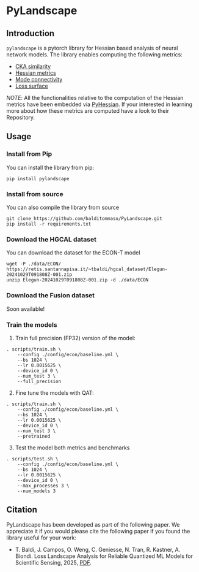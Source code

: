 # PyLandscape

## Introduction

`pylandscape` is a pytorch library for Hessian based analysis of neural network models. The library enables computing the following metrics:

- [CKA similarity](https://arxiv.org/pdf/2010.15327)
- [Hessian metrics](https://arxiv.org/pdf/1912.07145)
- [Mode connectivity](https://arxiv.org/pdf/1802.10026)
- [Loss surface](https://arxiv.org/pdf/1712.09913)

*NOTE*: All the functionalities relative to the computation of the Hessian metrics have been embedded via [PyHessian](https://github.com/amirgholami/PyHessian). If your interested in learning more about how these metrics are computed have a look to their Repository.

## Usage

### Install from Pip

You can install the library from pip:

```
pip install pylandscape
```

### Install from source

You can also compile the library from source

```
git clone https://github.com/balditommaso/PyLandscape.git
pip install -r requirements.txt
```

### Download the HGCAL dataset

You can download the dataset for the ECON-T model

```
wget -P ./data/ECON/ https://retis.santannapisa.it/~tbaldi/hgcal_dataset/Elegun-20241029T091808Z-001.zip
unzip Elegun-20241029T091808Z-001.zip -d ./data/ECON
```

### Download the Fusion dataset

Soon available!

### Train the models

1. Train full precision (FP32) version of the model:

```
. scripts/train.sh \
    --config ./config/econ/baseline.yml \
    --bs 1024 \
    --lr 0.0015625 \
    --device_id 0 \
    --num_test 3 \
    --full_precision
```

2. Fine tune the models with QAT:

```
. scripts/train.sh \
    --config ./config/econ/baseline.yml \
    --bs 1024 \
    --lr 0.0015625 \
    --device_id 0 \
    --num_test 3 \
    --pretrained
```

3. Test the model both metrics and benchmarks
```
. scripts/test.sh \
    --config ./config/econ/baseline.yml \
    --bs 1024 \
    --lr 0.0015625 \
    --device_id 0 \
    --max_processes 3 \
    --num_models 3
```

## Citation

PyLandscape has been developed as part of the following paper. We appreciate it if you would please cite the following paper if you found the library useful for your work:

* T. Baldi, J. Campos, O. Weng, C. Geniesse, N. Tran, R. Kastner, A. Biondi. Loss Landscape Analysis for Reliable Quantized ML Models for Scientific Sensing, 2025, [PDF](http://arxiv.org/abs/2502.08355).
